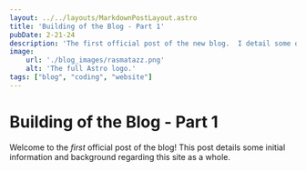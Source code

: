 ```yaml
---
layout: ../../layouts/MarkdownPostLayout.astro
title: 'Building of the Blog - Part 1'
pubDate: 2-21-24
description: 'The first official post of the new blog.  I detail some of the process used to build the blog as well as some insights and future plans.'
image:
    url: './blog_images/rasmatazz.png'
    alt: 'The full Astro logo.'
tags: ["blog", "coding", "website"]
---
```


# Building of the Blog - Part 1

Welcome to the *first* official post of the blog!  This post details some initial information and background regarding this site as a whole.